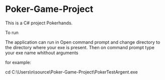 # Poker-Game-Project


This is a C# project Pokerhands.

To run

The application can run in  Open command prompt and change directory to the directory where your exe is present.
Then on command prompt type your exe name whithout arguments

for example:

 cd C:\Users\n\source\Poker-Game-Project\PokerTestArgent.exe
